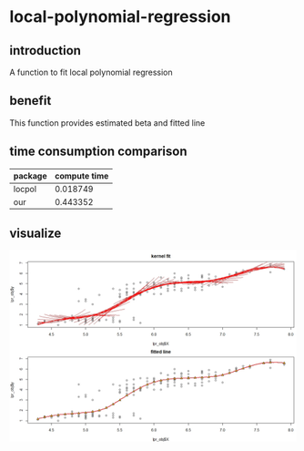 # local-polynomial-regression
## introduction
A function to fit local polynomial regression
## benefit
This function provides estimated beta and fitted line
## time consumption comparison
package|compute time
---|---
locpol | 0.018749 
our |0.443352
## visualize
![fitted plot](https://github.com/wr80340/local-polynomial-regression/blob/main/fitted_plot.jpeg)
